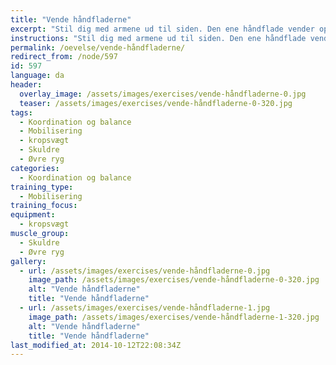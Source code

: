 ```yaml
---
title: "Vende håndfladerne"
excerpt: "Stil dig med armene ud til siden. Den ene håndflade vender opad, mens den anden vender nedad. Kig efter håndfladen, som vender opad. Vend håndfladerne ved at dreje i skuldrene. Skift stille og roligt og mærk efter om der er nogle spring i bevægelsen nogen steder."
instructions: "Stil dig med armene ud til siden. Den ene håndflade vender opad, mens den anden vender nedad. Kig efter håndfladen, som vender opad. Vend håndfladerne ved at dreje i skuldrene. Skift stille og roligt og mærk efter om der er nogle spring i bevægelsen nogen steder."
permalink: /oevelse/vende-håndfladerne/
redirect_from: /node/597
id: 597
language: da
header:
  overlay_image: /assets/images/exercises/vende-håndfladerne-0.jpg
  teaser: /assets/images/exercises/vende-håndfladerne-0-320.jpg
tags:
  - Koordination og balance
  - Mobilisering
  - kropsvægt
  - Skuldre
  - Øvre ryg
categories:
  - Koordination og balance
training_type: 
  - Mobilisering
training_focus: 
equipment:
  - kropsvægt
muscle_group:
  - Skuldre
  - Øvre ryg
gallery:
  - url: /assets/images/exercises/vende-håndfladerne-0.jpg
    image_path: /assets/images/exercises/vende-håndfladerne-0-320.jpg
    alt: "Vende håndfladerne"
    title: "Vende håndfladerne"
  - url: /assets/images/exercises/vende-håndfladerne-1.jpg
    image_path: /assets/images/exercises/vende-håndfladerne-1-320.jpg
    alt: "Vende håndfladerne"
    title: "Vende håndfladerne"
last_modified_at: 2014-10-12T22:08:34Z
---
```



